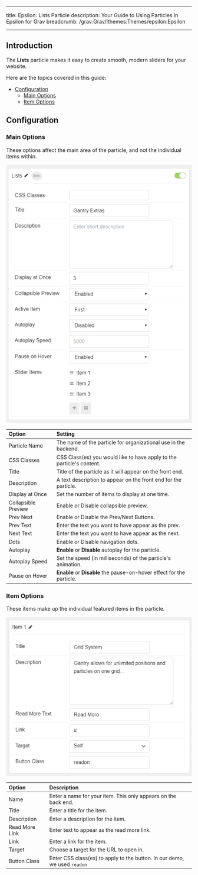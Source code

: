  ---
title: Epsilon: Lists Particle
description: Your Guide to Using Particles in Epsilon for Grav
breadcrumb: /grav:Grav/!themes:Themes/epsilon:Epsilon

---

## Introduction

The **Lists** particle makes it easy to create smooth, modern sliders for your website.

Here are the topics covered in this guide:

* [Configuration](#configuration)
    - [Main Options](#main-options)
    - [Item Options](#item-options)

## Configuration

### Main Options

These options affect the main area of the particle, and not the individual items within.

![](assets/particle_lists2.png)

| Option              | Setting                                                               |
| :-----              | :-----                                                                |
| Particle Name       | The name of the particle for organizational use in the backend.       |
| CSS Classes         | CSS Class(es) you would like to have apply to the particle's content. |
| Title               | Title of the particle as it will appear on the front end.             |
| Description         | A text description to appear on the front end for the particle.       |
| Display at Once     | Set the number of items to display at one time.                       |
| Collapsible Preview | Enable or Disable collapsible preview.                                |
| Prev Next           | Enable or Disable the Prev/Next Buttons.                              |
| Prev Text           | Enter the text you want to have appear as the prev.                   |
| Next Text           | Enter the text you want to have appear as the next.                   |
| Dots                | Enable or Disable navigation dots.                                    |
| Autoplay            | **Enable** or **Disable** autoplay for the particle.                  |
| Autoplay Speed      | Set the speed (in milliseconds) of the particle's animation.          |
| Pause on Hover      | **Enable** or **Disable** the pause-on-hover effect for the particle. |

### Item Options

These items make up the individual featured items in the particle.

![](assets/particle_lists3.png)

| Option         | Description                                                               |
|:-------------- |:------------------------------------------------------------------------- |
| Name           | Enter a name for your item. This only appears on the back end.            |
| Title          | Enter a title for the item.                                               |
| Description    | Enter a description for the item.                                         |
| Read More Link | Enter text to appear as the read more link.                               |
| Link           | Enter a link for the item.                                                |
| Target         | Choose a target for the URL to open in.                                   |
| Button Class   | Enter CSS class(es) to apply to the button. In our demo, we used `readon` |
